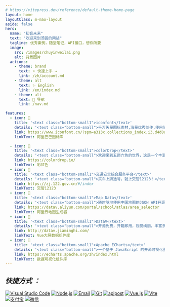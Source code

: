 ```yaml
---
# https://vitepress.dev/reference/default-theme-home-page
layout: home
layoutClass: m-mao-layout
aside: false
hero:
  name: "初音未来"
  text: "欢迎来到汤圆的网站"
  tagline: 优秀案例，随堂笔记，API接口，想你所要
  image:
    src: /images/chuyinweilai.png
    alt: 背景图片
  actions:
    - theme: brand
      text: ⭐️ 快速上手 →
      link: /zh/account.md
    - theme: alt
      text: ✨️ English
      link: /en/index.md
    - theme: alt
      text: 🚀 导航
      link: /nav.md

features:
  - icon: 📢
    title: '<text class="bottom-small1">iconfont</text>'
    details: '<text class="bottom-small">千万矢量图标素材,海量优秀创作,使用简单，方便快捷，支持AI/SVG/PNG/代码格式下载</text>'
    link: https://www.iconfont.cn/?spm=a313x.collections_index.i3.d4d0a486a.50223a81bvXKoN
    linkText: 阿里巴巴图标库

  - icon: 📍
    title: '<text class="bottom-small1">colorDrop</text>'
    details: '<text class="bottom-small">欢迎来到五颜六色的世界，这是一个丰富多彩的色彩网站，在这里绝对可以找到属于你的幸运色！</text>'
    link: https://colordrop.io/
    linkText: 彩虹色
  - icon: 🛵
    title: '<text class="bottom-small1">交通安全综合服务平台</text>'
    details: '<text class="bottom-small">买车上牌选号，就上交管12123！</text>'
    link: https://zj.122.gov.cn/#/index
    linkText: 交管12123
  - icon: 🎉
    title: '<text class="bottom-small1">Map Data</text>'
    details: '<text class="bottom-small">随时随地使用中国地图的JSON API开源网站，助力轻松绘制中国地图</text>'
    link: https://datav.aliyun.com/portal/school/atlas/area_selector
    linkText: 阿里云地图生成器
  - icon: 🎈
    title: '<text class="bottom-small1">DataV</text>'
    details: '<text class="bottom-small">开源免费，开箱即用，视觉绚丽，丰富多彩的第三方库</text>'
    link: http://datav.jiaminghi.com/
    linkText: Vue大屏数据组件库
  - icon: 🍡
    title: '<text class="bottom-small1">Apache ECharts</text>'
    details: '<text class="bottom-small">一个基于 JavaScript 的开源可视化图表库</text>'
    link: https://echarts.apache.org/zh/index.html
    linkText: 数据可视化组件库
---
```


<style>
.m-mao-layout img {
  display: inline-block;
  margin-right: 30px;
}

/_爱的魔力转圈圈_/
.m-home-layout .image-src:hover {
transform: translate(-50%, -50%) rotate(666turn);
transition: transform 59s 1s cubic-bezier(0.3, 0, 0.8, 1);
}

.m-home-layout .details small {
opacity: 0.8;
}

.m-home-layout .item:last-child .details {
display: flex;
justify-content: flex-end;
align-items: end;
}

.bottom-small1:hover{
color: #bd34fe
}
.bottom-small:hover{
color: #FA8072;

}
</style>
<confetti />
<HomeUnderline />

## **_快捷方式 ：_**

[![Visual Studio Code](https://img.shields.io/badge/VS%20CODE-007ACC?logo=VisualStudioCode&logoColor=fff)](https://code.visualstudio.com/Download)
[![Node.js](https://img.shields.io/badge/Node.js-339933?logo=Node.js&logoColor=fff)](https://nodejs.org/zh-cn)
[![Email](https://img.shields.io/badge/邮箱-Email-EA4335?logo=Gmail)](https://qiye.aliyun.com/alimail/auth/login?custom_login_flag=1&reurl=%2Falimail%2F)
[![Git](https://img.shields.io/badge/Git-F05032?logo=Git&logoColor=fff)](https://git-scm.com/)
[![apipost](https://img.shields.io/badge/-Apipost-FF6C37?logo=Postman&logoColor=FFF)](https://wiki.apipost.cn/docs/start/)
[![Vue.js](https://img.shields.io/badge/Vue.js-4FC08D?logo=Vue.js&logoColor=fff)](https://cn.vuejs.org/)
[![Vite](https://img.shields.io/badge/Vite-646CFF?logo=Vite&logoColor=fff)](https://www.vitejs.net/)
[![支付宝](https://img.shields.io/badge/alipay-blue?logo=alipay&logoColor=1677FF&label=%E6%94%AF%E4%BB%98%E5%AE%9D&labelColor=lightgrey)](https://www.alipay.com/x/personal)
[![微信](https://img.shields.io/badge/WeChat-07C160?logo=wechat&logoColor=white&label=微信&labelColor=green)](https://mp.weixin.qq.com/?token=&lang=zh_CN)
